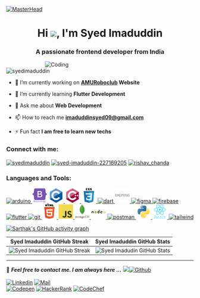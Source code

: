 [![MasterHead](https://media-exp1.licdn.com/dms/image/C5616AQE5KT4MYsB0fQ/profile-displaybackgroundimage-shrink_350_1400/0/1639203161022?e=1649289600&v=beta&t=jtcmSsecnIKnmXY4Fw5wlgxCTq7N1ZN_75Q4TG7xt1U)](https://syedimaduddin.io)
<h1 align="center">Hi <img height="25" src="https://raw.githubusercontent.com/TheDudeThatCode/TheDudeThatCode/master/Assets/Hi.gif">, I'm Syed Imaduddin</h1>

<h3 align="center">A passionate frontend developer from India</h3>
<img align="right" alt="Coding" width="400" src="https://www.sayyadimran.com/wp-content/uploads/2021/02/senior-front-end-developer-openings-1.gif">


<p align="left"> <img src="https://komarev.com/ghpvc/?username=syedimaduddin&label=Profile%20Views&color=0e75b6&style=flat" alt="syedimaduddin" /> </p>

<!-- <p align="left"> <a href="https://twitter.com/imaduddinsyed09" target="blank"><img src="https://img.shields.io/twitter/follow/imaduddinsyed09?logo=twitter&style=for-the-badge" alt="syedimaduddin" /></a> </p> -->

- 🔭 I’m currently working on **<a href="https://www.amuroboclub.in/" target="_blank">AMURoboclub</a> Website**

- 🌱 I’m currently learning **Flutter Development**

- 💬 Ask me about **Web Development**

- 📫 How to reach me **imaduddinsyed09@gmail.com**

- ⚡ Fun fact **I am free to learn new techs**

<h3 align="left">Connect with me:</h3>
<p align="left">
<a href="https://twitter.com/imaduddinsyed09" target="blank"><img align="center" src="https://raw.githubusercontent.com/rahuldkjain/github-profile-readme-generator/master/src/images/icons/Social/twitter.svg" alt="syedimaduddin" height="30" width="40" /></a>
<a href="https://www.linkedin.com/in/syed-imaduddin-227169205/" target="blank"><img align="center" src="https://raw.githubusercontent.com/rahuldkjain/github-profile-readme-generator/master/src/images/icons/Social/linked-in-alt.svg" alt="syed-imaduddin-227169205" height="30" width="40" /></a>
<a href="https://instagram.com/imad_siu" target="blank"><img align="center" src="https://raw.githubusercontent.com/rahuldkjain/github-profile-readme-generator/master/src/images/icons/Social/instagram.svg" alt="rishav_chanda" height="30" width="40" /></a>
</p>

<h3 align="left">Languages and Tools:</h3>
<p align="left">
<a href="https://www.arduino.cc/" target="_blank" rel="noreferrer"> <img src="https://cdn.worldvectorlogo.com/logos/arduino-1.svg" alt="arduino" width="40" height="40"/> </a>
<a href="https://getbootstrap.com" target="_blank" rel="noreferrer"> <img src="https://raw.githubusercontent.com/devicons/devicon/master/icons/bootstrap/bootstrap-plain-wordmark.svg" alt="bootstrap" width="40" height="40"/> </a>
<a href="https://www.cprogramming.com/" target="_blank" rel="noreferrer"> <img src="https://raw.githubusercontent.com/devicons/devicon/master/icons/c/c-original.svg" alt="c" width="40" height="40"/> </a> 
<a href="https://www.w3schools.com/cpp/" target="_blank" rel="noreferrer"> <img src="https://raw.githubusercontent.com/devicons/devicon/master/icons/cplusplus/cplusplus-original.svg" alt="cplusplus" width="40" height="40"/> </a>
<a href="https://www.w3schools.com/css/" target="_blank" rel="noreferrer"> <img src="https://raw.githubusercontent.com/devicons/devicon/master/icons/css3/css3-original-wordmark.svg" alt="css3" width="40" height="40"/> </a>
<a href="https://dart.dev" target="_blank" rel="noreferrer"> <img src="https://www.vectorlogo.zone/logos/dartlang/dartlang-icon.svg" alt="dart" width="40" height="40"/> </a>
<a href="https://expressjs.com" target="_blank" rel="noreferrer"> <img src="https://raw.githubusercontent.com/devicons/devicon/master/icons/express/express-original-wordmark.svg" alt="express" width="40" height="40"/> </a>
<a href="https://www.figma.com/" target="_blank" rel="noreferrer"> <img src="https://www.vectorlogo.zone/logos/figma/figma-icon.svg" alt="figma" width="40" height="40"/> </a>
<a href="https://firebase.google.com/" target="_blank" rel="noreferrer"> <img src="https://www.vectorlogo.zone/logos/firebase/firebase-icon.svg" alt="firebase" width="40" height="40"/> </a>
<a href="https://flutter.dev" target="_blank" rel="noreferrer"> <img src="https://www.vectorlogo.zone/logos/flutterio/flutterio-icon.svg" alt="flutter" width="40" height="40"/> </a>
<a href="https://git-scm.com/" target="_blank" rel="noreferrer"> <img src="https://www.vectorlogo.zone/logos/git-scm/git-scm-icon.svg" alt="git" width="40" height="40"/> </a>
<a href="https://www.w3.org/html/" target="_blank" rel="noreferrer"> <img src="https://raw.githubusercontent.com/devicons/devicon/master/icons/html5/html5-original-wordmark.svg" alt="html5" width="40" height="40"/> </a>
<a href="https://developer.mozilla.org/en-US/docs/Web/JavaScript" target="_blank" rel="noreferrer"> <img src="https://raw.githubusercontent.com/devicons/devicon/master/icons/javascript/javascript-original.svg" alt="javascript" width="40" height="40"/> </a>
<a href="https://www.mongodb.com/" target="_blank" rel="noreferrer"> <img src="https://raw.githubusercontent.com/devicons/devicon/master/icons/mongodb/mongodb-original-wordmark.svg" alt="mongodb" width="40" height="40"/> </a>
<a href="https://nodejs.org" target="_blank" rel="noreferrer"> <img src="https://raw.githubusercontent.com/devicons/devicon/master/icons/nodejs/nodejs-original-wordmark.svg" alt="nodejs" width="40" height="40"/> </a>
<a href="https://postman.com" target="_blank" rel="noreferrer"> <img src="https://www.vectorlogo.zone/logos/getpostman/getpostman-icon.svg" alt="postman" width="40" height="40"/> </a>
<a href="https://www.python.org" target="_blank" rel="noreferrer"> <img src="https://raw.githubusercontent.com/devicons/devicon/master/icons/python/python-original.svg" alt="python" width="40" height="40"/> </a>
<a href="https://reactjs.org/" target="_blank" rel="noreferrer"> <img src="https://raw.githubusercontent.com/devicons/devicon/master/icons/react/react-original-wordmark.svg" alt="react" width="40" height="40"/> </a> 
<a href="https://tailwindcss.com/" target="_blank" rel="noreferrer"> <img src="https://www.vectorlogo.zone/logos/tailwindcss/tailwindcss-icon.svg" alt="tailwind" width="40" height="40"/> </a>
</p>

[![Sarthak's GitHub activity graph](https://activity-graph.herokuapp.com/graph?username=syedimaduddin&&theme=xcode)](https://github.com/syedimaduddin)

<!-- 
<p><img align="center" src="https://github-readme-stats.vercel.app/api?username=syedimaduddin&show_icons=true&locale=en&theme=vue-dark" alt="syedimaduddin" /></p>
<p><img align="center" src="https://github-readme-streak-stats.herokuapp.com/?user=syedimaduddin&&theme=vue-dark" alt="syedimaduddin" /></p>
<p><img align="center" src="https://github-readme-stats.vercel.app/api/top-langs?username=syedimaduddin&show_icons=true&locale=en&layout=compact&theme=vue-dark" alt="syedimaduddin" /></p>
-->

Syed Imaduddin GitHub Streak      |  Syed Imaduddin GitHub Stats
:-------------------------:|:-------------------------:
![Syed Imaduddin GitHub Streak](https://github-readme-streak-stats.herokuapp.com/?user=syedimaduddin&&theme=vue-dark) | ![Syed Imadudin GitHub Stats](https://github-readme-stats.vercel.app/api?username=syedimaduddin&show_icons=true&locale=en&theme=vue-dark)

<hr>

📝 ***Feel free to contact me. I am always here ...*** <img src="https://media.giphy.com/media/WUlplcMpOCEmTGBtBW/giphy.gif" width="30"/>[![Github](https://img.shields.io/github/followers/syedimaduddin?label=Follow%20Me&style=social)](https://github.com/syedimaduddin)
<br>
<br>
[![Linkedin](https://img.shields.io/badge/LinkedIn-Syed%20Imaduddin-blue?logo=Linkedin&logoColor=blue&labelColor=black)](https://www.linkedin.com/in/syedimaduddin/)
[![Mail](https://img.shields.io/badge/Gmail-imaduddinsyed09@gmail.com-blue?logo=Gmail&labelColor=black)](mailto:imaduddinsyed09@gmail.com)
<br>
[![Codepen](https://img.shields.io/badge/Codepen-Syed%20Imaduddin-brightgreen?logo=codepen&logoColor=White&labelColor=black)](https://codepen.io/syedimaduddin)
[![HackerRank](https://img.shields.io/badge/HackerRank-syed_imad-brightgreen?logo=HackerRank&logoColor=Green&labelColor=black)](https://www.hackerrank.com/imaduddinsyed09)
[![CodeChef](https://img.shields.io/badge/CodeChef-syed_imad-brightgreen?logo=CodeChef&logoColor=White&labelColor=black)](https://www.codechef.com/users/syed_imad/)

